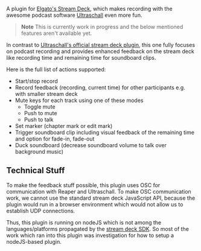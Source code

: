 A plugin for [Elgato's Stream Deck](https://www.elgato.com/de/stream-deck-mk2), which makes recording with the awesome podcast software [Ultraschall](https://ultraschall.fm) even more fun.

> **Note**
> This is currently work in progress and the below mentioned features aren't available yet.

In contrast to [Ultraschall's official stream deck plugin](https://github.com/Ultraschall/ultraschall-stream-deck-plugin), this one fully focuses on podcast recording and provides enhanced feedback on the stream deck like recording time and remaining time for soundboard clips.

Here is the full list of actions supported:

- Start/stop record
- Record feedback (recording, current time) for other participants e.g. with smaller stream deck
- Mute keys for each track using one of these modes
  - Toggle mute
  - Push to mute
  - Push to talk
- Set marker (chapter mark or edit mark)
- Trigger soundboard clip including visual feedback of the remaining time and option for fade-in, fade-out
- Duck soundboard (decrease soundboard volume to talk over background music)

## Technical Stuff
To make the feedback stuff possible, this plugin uses OSC for communication with Reaper and Ultraschall. To make OSC communication work, we cannot use the standard stream deck JavaScript API, because the plugin would run in a browser environment which would not allow us to establish UDP connections. 

Thus, this plugin is running on nodeJS which is not among the languages/platforms propagated by the [stream deck SDK](https://developer.elgato.com/documentation/https://developer.elgato.com/documentation/). So most of the work which ran into this plugin was investigation for how to setup a nodeJS-based plugin. 